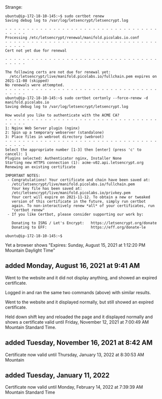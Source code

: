 Strange:

```
ubuntu@ip-172-18-10-145:~$ sudo certbot renew
Saving debug log to /var/log/letsencrypt/letsencrypt.log

- - - - - - - - - - - - - - - - - - - - - - - - - - - - - - - - - - - - - - - -
Processing /etc/letsencrypt/renewal/manifold.picolabs.io.conf
- - - - - - - - - - - - - - - - - - - - - - - - - - - - - - - - - - - - - - - -
Cert not yet due for renewal

- - - - - - - - - - - - - - - - - - - - - - - - - - - - - - - - - - - - - - - -

The following certs are not due for renewal yet:
  /etc/letsencrypt/live/manifold.picolabs.io/fullchain.pem expires on 2021-11-08 (skipped)
No renewals were attempted.
- - - - - - - - - - - - - - - - - - - - - - - - - - - - - - - - - - - - - - - -
ubuntu@ip-172-18-10-145:~$ sudo certbot certonly --force-renew -d manifold.picolabs.io
Saving debug log to /var/log/letsencrypt/letsencrypt.log

How would you like to authenticate with the ACME CA?
- - - - - - - - - - - - - - - - - - - - - - - - - - - - - - - - - - - - - - - -
1: Nginx Web Server plugin (nginx)
2: Spin up a temporary webserver (standalone)
3: Place files in webroot directory (webroot)
- - - - - - - - - - - - - - - - - - - - - - - - - - - - - - - - - - - - - - - -
Select the appropriate number [1-3] then [enter] (press 'c' to cancel): 1
Plugins selected: Authenticator nginx, Installer None
Starting new HTTPS connection (1): acme-v02.api.letsencrypt.org
Renewing an existing certificate

IMPORTANT NOTES:
 - Congratulations! Your certificate and chain have been saved at:
   /etc/letsencrypt/live/manifold.picolabs.io/fullchain.pem
   Your key file has been saved at:
   /etc/letsencrypt/live/manifold.picolabs.io/privkey.pem
   Your cert will expire on 2021-11-12. To obtain a new or tweaked
   version of this certificate in the future, simply run certbot
   again. To non-interactively renew *all* of your certificates, run
   "certbot renew"
 - If you like Certbot, please consider supporting our work by:

   Donating to ISRG / Let's Encrypt:   https://letsencrypt.org/donate
   Donating to EFF:                    https://eff.org/donate-le

ubuntu@ip-172-18-10-145:~$ 
```

Yet a browser shows "Expires: Sunday, August 15, 2021 at 1:12:20 PM Mountain Daylight Time"

## added Monday, August 16, 2021 at 9:41 AM

Went to the website and it did not display anything, and showed an expired certificate.

Logged in and ran the same two commands (above) with similar results.

Went to the website and it displayed normally, but still showed an expired certificate.

Held down shift key and reloaded the page and it displayed normally and shows a certificate valid until 
Friday, November 12, 2021 at 7:00:49 AM Mountain Standard Time.

## added Tuesday, November 16, 2021 at 8:42 AM

Certificate now valid until Thursday, January 13, 2022 at 8:30:53 AM Mountain

## added Tuesday, January 11, 2022

Certificate now valid until Monday, February 14, 2022 at 7:39:39 AM Mountain Standard Time
